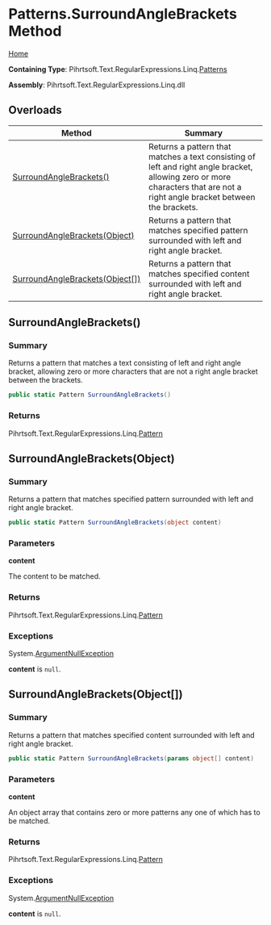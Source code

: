 # Patterns\.SurroundAngleBrackets Method

[Home](../../../../../../README.md)

**Containing Type**: Pihrtsoft\.Text\.RegularExpressions\.Linq\.[Patterns](../README.md)

**Assembly**: Pihrtsoft\.Text\.RegularExpressions\.Linq\.dll

## Overloads

| Method | Summary |
| ------ | ------- |
| [SurroundAngleBrackets()](#Pihrtsoft_Text_RegularExpressions_Linq_Patterns_SurroundAngleBrackets) | Returns a pattern that matches a text consisting of left and right angle bracket, allowing zero or more characters that are not a right angle bracket between the brackets\. |
| [SurroundAngleBrackets(Object)](#Pihrtsoft_Text_RegularExpressions_Linq_Patterns_SurroundAngleBrackets_System_Object_) | Returns a pattern that matches specified pattern surrounded with left and right angle bracket\. |
| [SurroundAngleBrackets(Object\[\])](#Pihrtsoft_Text_RegularExpressions_Linq_Patterns_SurroundAngleBrackets_System_Object___) | Returns a pattern that matches specified content surrounded with left and right angle bracket\. |

## SurroundAngleBrackets\(\) <a name="Pihrtsoft_Text_RegularExpressions_Linq_Patterns_SurroundAngleBrackets"></a>

### Summary

Returns a pattern that matches a text consisting of left and right angle bracket, allowing zero or more characters that are not a right angle bracket between the brackets\.

```csharp
public static Pattern SurroundAngleBrackets()
```

### Returns

Pihrtsoft\.Text\.RegularExpressions\.Linq\.[Pattern](../../Pattern/README.md)

## SurroundAngleBrackets\(Object\) <a name="Pihrtsoft_Text_RegularExpressions_Linq_Patterns_SurroundAngleBrackets_System_Object_"></a>

### Summary

Returns a pattern that matches specified pattern surrounded with left and right angle bracket\.

```csharp
public static Pattern SurroundAngleBrackets(object content)
```

### Parameters

**content**

The content to be matched\.

### Returns

Pihrtsoft\.Text\.RegularExpressions\.Linq\.[Pattern](../../Pattern/README.md)

### Exceptions

System\.[ArgumentNullException](https://docs.microsoft.com/en-us/dotnet/api/system.argumentnullexception)

**content** is `null`\.

## SurroundAngleBrackets\(Object\[\]\) <a name="Pihrtsoft_Text_RegularExpressions_Linq_Patterns_SurroundAngleBrackets_System_Object___"></a>

### Summary

Returns a pattern that matches specified content surrounded with left and right angle bracket\.

```csharp
public static Pattern SurroundAngleBrackets(params object[] content)
```

### Parameters

**content**

An object array that contains zero or more patterns any one of which has to be matched\.

### Returns

Pihrtsoft\.Text\.RegularExpressions\.Linq\.[Pattern](../../Pattern/README.md)

### Exceptions

System\.[ArgumentNullException](https://docs.microsoft.com/en-us/dotnet/api/system.argumentnullexception)

**content** is `null`\.

